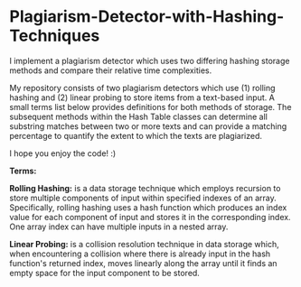 # Plagiarism-Detector-with-Hashing-Techniques
I implement a plagiarism detector which uses two differing hashing storage methods and compare their relative time complexities.

My repository consists of two plagiarism detectors which use (1) rolling hashing and (2) linear probing to store items from a text-based input. A small terms list below provides definitions for both methods of storage. The subsequent methods within the Hash Table classes can determine all substring matches between two or more texts and can provide a matching percentage to quantify the extent to which the texts are plagiarized.

I hope you enjoy the code! :)

**Terms:**

**Rolling Hashing:** is a data storage technique which employs recursion to store multiple components of input within specified indexes of an array. Specifically, rolling hashing uses a hash function which produces an index value for each component of input and stores it in the corresponding index. One array index can have multiple inputs in a nested array.

**Linear Probing:** is a collision resolution technique in data storage which, when encountering a collision where there is already input in the hash function's returned index, moves linearly along the array until it finds an empty space for the input component to be stored.
